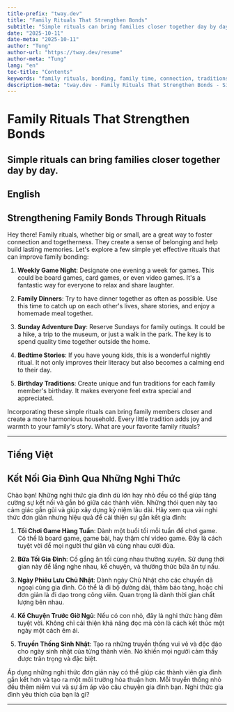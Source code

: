 ```yaml
---
title-prefix: "tway.dev"
title: "Family Rituals That Strengthen Bonds"
subtitle: "Simple rituals can bring families closer together day by day."
date: "2025-10-11"
date-meta: "2025-10-11"
author: "Tung"
author-url: "https://tway.dev/resume"
author-meta: "Tung"
lang: "en"
toc-title: "Contents"
keywords: "family rituals, bonding, family time, connection, traditions"
description-meta: "tway.dev - Family Rituals That Strengthen Bonds - Simple rituals can bring families closer together day by day."
---
```


# Family Rituals That Strengthen Bonds
## Simple rituals can bring families closer together day by day.

## English
## Strengthening Family Bonds Through Rituals

Hey there! Family rituals, whether big or small, are a great way to foster connection and togetherness. They create a sense of belonging and help build lasting memories. Let's explore a few simple yet effective rituals that can improve family bonding:

1. **Weekly Game Night**: Designate one evening a week for games. This could be board games, card games, or even video games. It's a fantastic way for everyone to relax and share laughter.

2. **Family Dinners**: Try to have dinner together as often as possible. Use this time to catch up on each other's lives, share stories, and enjoy a homemade meal together.

3. **Sunday Adventure Day**: Reserve Sundays for family outings. It could be a hike, a trip to the museum, or just a walk in the park. The key is to spend quality time together outside the home.

4. **Bedtime Stories**: If you have young kids, this is a wonderful nightly ritual. It not only improves their literacy but also becomes a calming end to their day.

5. **Birthday Traditions**: Create unique and fun traditions for each family member's birthday. It makes everyone feel extra special and appreciated.

Incorporating these simple rituals can bring family members closer and create a more harmonious household. Every little tradition adds joy and warmth to your family's story. What are your favorite family rituals?

---

## Tiếng Việt
## Kết Nối Gia Đình Qua Những Nghi Thức

Chào bạn! Những nghi thức gia đình dù lớn hay nhỏ đều có thể giúp tăng cường sự kết nối và gắn bó giữa các thành viên. Những thói quen này tạo cảm giác gần gũi và giúp xây dựng kỷ niệm lâu dài. Hãy xem qua vài nghi thức đơn giản nhưng hiệu quả để cải thiện sự gắn kết gia đình:

1. **Tối Chơi Game Hàng Tuần**: Dành một buổi tối mỗi tuần để chơi game. Có thể là board game, game bài, hay thậm chí video game. Đây là cách tuyệt vời để mọi người thư giãn và cùng nhau cười đùa.

2. **Bữa Tối Gia Đình**: Cố gắng ăn tối cùng nhau thường xuyên. Sử dụng thời gian này để lắng nghe nhau, kể chuyện, và thưởng thức bữa ăn tự nấu.

3. **Ngày Phiêu Lưu Chủ Nhật**: Dành ngày Chủ Nhật cho các chuyến dã ngoại cùng gia đình. Có thể là đi bộ đường dài, thăm bảo tàng, hoặc chỉ đơn giản là đi dạo trong công viên. Quan trọng là dành thời gian chất lượng bên nhau.

4. **Kể Chuyện Trước Giờ Ngủ**: Nếu có con nhỏ, đây là nghi thức hàng đêm tuyệt vời. Không chỉ cải thiện khả năng đọc mà còn là cách kết thúc một ngày một cách êm ái.

5. **Truyền Thống Sinh Nhật**: Tạo ra những truyền thống vui vẻ và độc đáo cho ngày sinh nhật của từng thành viên. Nó khiến mọi người cảm thấy được trân trọng và đặc biệt.

Áp dụng những nghi thức đơn giản này có thể giúp các thành viên gia đình gắn kết hơn và tạo ra một môi trường hòa thuận hơn. Mỗi truyền thống nhỏ đều thêm niềm vui và sự ấm áp vào câu chuyện gia đình bạn. Nghi thức gia đình yêu thích của bạn là gì?

---